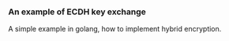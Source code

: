 ### An example of ECDH key exchange

A simple example in golang, how to implement hybrid encryption.